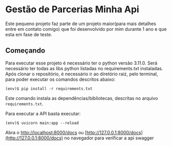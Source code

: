 # Gestão de Parcerias Minha Api

Este pequeno projeto faz parte de um projeto maior(para mais detalhes entre em contato comigo) que foi desenvolvido por mim durante 1 ano e que esta em fase de teste.

## Começando
Para executar esse projeto é necessário ter o python versão 3.11.0. Será necessário ter todas as libs python listadas no requirements.txt instaladas. Após clonar o repositório, é necessário ir ao diretório raiz, pelo terminal, para poder executar os comandos descritos abaixo:

```
(env)$ pip install -r requirements.txt
```

Este comando instala as dependências/bibliotecas, descritas no arquivo `requirements.txt`.

Para executar a API  basta executar:

```
(env)$ uvicorn main:app --reload
```

Abra o [http://localhost:8000/docs](http://localhost:8000/docs) ou [http://127.0.0.1:8000/docs](http://127.0.0.1:8000/docs) no navegador para verificar a api swagger